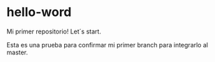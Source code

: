 # hello-word
Mi primer repositorio! Let´s start.



Esta es una prueba para confirmar mi primer branch para integrarlo al master.
